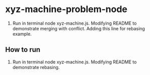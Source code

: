 # xyz-machine-problem-node
<!-- Running process -->

1. Run in terminal node xyz-machine.js.
Modifying README to demonstrate merging with conflict. 
Adding this line for rebasing example.

## How to run 
1. Run in terminal node xyz-machine.js.
Modifying README to demonstrate rebasing.